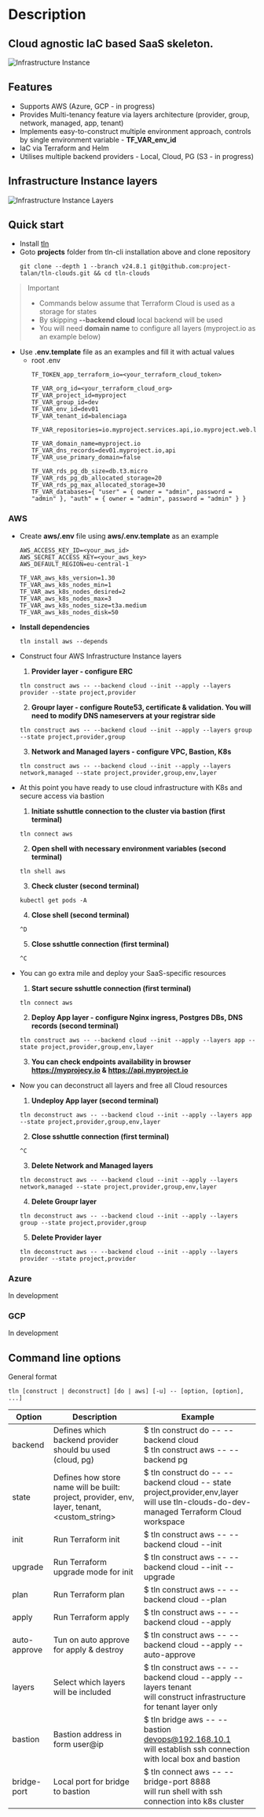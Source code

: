 # Description
## Cloud agnostic IaC based SaaS skeleton.
![Infrastructure Instance](ii.png)

## Features
* Supports AWS (Azure, GCP - in progress)
* Provides Multi-tenancy feature via layers architecture (provider, group, network, managed, app, tenant)
* Implements easy-to-construct multiple environment approach, controls by single environment variable - **TF_VAR_env_id**
* IaC via Terraform and Helm
* Utilises multiple backend providers - Local, Cloud, PG (S3 - in progress)

## Infrastructure Instance layers
![Infrastructure Instance Layers](layers.png)

## Quick start
* Install [tln](https://www.npmjs.com/package/tln-cli)
* Goto **projects** folder from tln-cli installation above and clone repository
  ```
  git clone --depth 1 --branch v24.8.1 git@github.com:project-talan/tln-clouds.git && cd tln-clouds
  ```
> Important<br>
> * Commands below assume that Terraform Cloud is used as a storage for states<br/>
> * By skipping **--backend cloud** local backend will be used<br/>
> * You will need **domain name** to configure all layers (myproject.io as an example below)
* Use **.env.template** file as an examples and fill it with actual values
  * root .env
    ```
    TF_TOKEN_app_terraform_io=<your_terraform_cloud_token>

    TF_VAR_org_id=<your_terraform_cloud_org>
    TF_VAR_project_id=myproject
    TF_VAR_group_id=dev
    TF_VAR_env_id=dev01
    TF_VAR_tenant_id=balenciaga
    
    TF_VAR_repositories=io.myproject.services.api,io.myproject.web.landing

    TF_VAR_domain_name=myproject.io
    TF_VAR_dns_records=dev01.myproject.io,api
    TF_VAR_use_primary_domain=false

    TF_VAR_rds_pg_db_size=db.t3.micro
    TF_VAR_rds_pg_db_allocated_storage=20
    TF_VAR_rds_pg_max_allocated_storage=30
    TF_VAR_databases={ "user" = { owner = "admin", password = "admin" }, "auth" = { owner = "admin", password = "admin" } }
    ```

### AWS
  * Create **aws/.env** file using **aws/.env.template** as an example
    ```
    AWS_ACCESS_KEY_ID=<your_aws_id>
    AWS_SECRET_ACCESS_KEY=<your_aws_key>
    AWS_DEFAULT_REGION=eu-central-1

    TF_VAR_aws_k8s_version=1.30
    TF_VAR_aws_k8s_nodes_min=1
    TF_VAR_aws_k8s_nodes_desired=2
    TF_VAR_aws_k8s_nodes_max=3
    TF_VAR_aws_k8s_nodes_size=t3a.medium
    TF_VAR_aws_k8s_nodes_disk=50
    ```
* **Install dependencies**
  ```
  tln install aws --depends
  ```
* Construct four AWS Infrastructure Instance layers

  1. **Provider layer - configure ERC**
    ```
    tln construct aws -- --backend cloud --init --apply --layers provider --state project,provider
    ```
  2. **Groupr layer - configure Route53, certificate & validation. You will need to modify DNS nameservers at your registrar side**
    ```
    tln construct aws -- --backend cloud --init --apply --layers group --state project,provider,group
    ```
  3. **Network and Managed layers - configure VPC, Bastion, K8s**
    ```
    tln construct aws -- --backend cloud --init --apply --layers network,managed --state project,provider,group,env,layer
    ```
* At this point you have ready to use cloud infrastructure with K8s and secure access via bastion
  
  1. **Initiate sshuttle connection to the cluster via bastion (first terminal)**
    ```
    tln connect aws
    ```
  2. **Open shell with necessary environment variables (second terminal)**
    ```
    tln shell aws
    ```
  3. **Check cluster (second terminal)**
    ```
    kubectl get pods -A
    ```
  4. **Close shell (second terminal)**
    ```
    ^D
    ```
  5. **Close sshuttle connection (first terminal)**
    ```
    ^C
    ```
* You can go extra mile and deploy your SaaS-specific resources

  1. **Start secure sshuttle connection (first terminal)**
    ```
    tln connect aws
    ```
  2. **Deploy App layer - configure Nginx ingress, Postgres DBs, DNS records (second terminal)**
    ```
    tln construct aws -- --backend cloud --init --apply --layers app --state project,provider,group,env,layer
    ```
  3. **You can check endpoints availability in browser https://myprojecy.io & https://api.myproject.io**

* Now you can deconstruct all layers and free all Cloud resources

  1. **Undeploy App layer (second terminal)**
    ```
    tln deconstruct aws -- --backend cloud --init --apply --layers app --state project,provider,group,env,layer
    ```
  2. **Close sshuttle connection (first terminal)**
    ```
    ^C
    ```
  3. **Delete Network and Managed layers**
    ```
    tln deconstruct aws -- --backend cloud --init --apply --layers network,managed --state project,provider,group,env,layer
    ```
  4. **Delete Groupr layer**
    ```
    tln deconstruct aws -- --backend cloud --init --apply --layers group --state project,provider,group
    ```
  5. **Delete Provider layer**
    ```
    tln deconstruct aws -- --backend cloud --init --apply --layers provider --state project,provider
    ```

### Azure
  In development

### GCP
  In development

## Command line options
General format
```
tln [construct | deconstruct] [do | aws] [-u] -- [option, [option], ...]
```
| Option  | Description | Example |
| ------------- | ------------- | ------------- |
| backend | Defines which backend provider should bu used (cloud, pg) | $ tln construct do -- --backend cloud <br /> $ tln construct aws -- --backend pg |
| state | Defines how store name will be built: project, provider, env, layer, tenant, <custom_string> | $ tln construct do -- --backend cloud -- state project,provider,env,layer <br /> will use tln-clouds-do-dev-managed Terraform Cloud workspace  |
| init | Run Terraform init | $ tln construct aws -- --backend cloud --init |
| upgrade | Run Terraform upgrade mode for init | $ tln construct aws -- --backend cloud --init --upgrade |
| plan | Run Terraform plan | $ tln construct aws -- --backend cloud --plan |
| apply | Run Terraform apply | $ tln construct aws -- --backend cloud --apply |
| auto-approve | Tun on auto approve for apply & destroy | $ tln construct aws -- --backend cloud --apply --auto-approve |
| layers | Select which layers will be included | $ tln construct aws -- --backend cloud --apply --layers tenant <br /> will construct infrastructure for tenant layer only |
| bastion | Bastion address in form user@ip | $ tln bridge aws -- --bastion devops@192.168.10.1 <br /> will establish ssh connection with local box and bastion |
| bridge-port | Local port for bridge to bastion | $ tln connect aws -- --bridge-port 8888 <br /> will run shell with ssh connection into k8s cluster |
